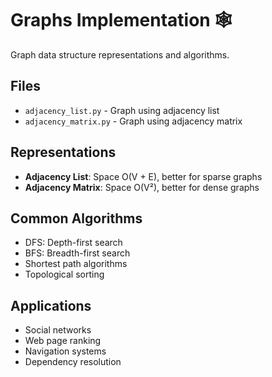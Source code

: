 # Graphs Implementation 🕸️

Graph data structure representations and algorithms.

## Files
- `adjacency_list.py` - Graph using adjacency list
- `adjacency_matrix.py` - Graph using adjacency matrix

## Representations
- **Adjacency List**: Space O(V + E), better for sparse graphs
- **Adjacency Matrix**: Space O(V²), better for dense graphs

## Common Algorithms
- DFS: Depth-first search
- BFS: Breadth-first search
- Shortest path algorithms
- Topological sorting

## Applications
- Social networks
- Web page ranking
- Navigation systems
- Dependency resolution
